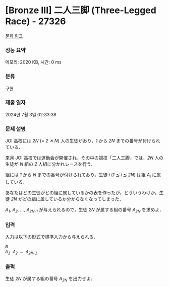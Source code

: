 # [Bronze III] 二人三脚 (Three-Legged Race) - 27326 

[문제 링크](https://www.acmicpc.net/problem/27326) 

### 성능 요약

메모리: 2020 KB, 시간: 0 ms

### 분류

구현

### 제출 일자

2024년 7월 3일 02:33:38

### 문제 설명

<p>JOI 高校には <var>2N</var> (= <var>2 ✕ N</var>) 人の生徒がおり，<var>1</var> から <var>2N</var> までの番号が付けられている．</p>

<p>来月 JOI 高校では運動会が開催され，その中の競技「二人三脚」では，<var>2N</var> 人の生徒が <var>N</var> 組の <var>2</var> 人組に分かれレースを行う．</p>

<p>組には <var>1</var> から <var>N</var> までの番号が付けられており，生徒 <var>i</var> (<var>1 ≦ i ≦ 2N</var>) は組 <var>A<sub>i</sub></var> に属している．</p>

<p>あなたはどの生徒がどの組に属しているかの表を作ったが，どういうわけか，生徒 <var>2N</var> がどの組に属しているか分からなくなってしまった．</p>

<p><var>A<sub>1</sub>, A<sub>2</sub>, …, A<sub>2N-1</sub></var> が与えられるので，生徒 <var>2N</var> が属する組の番号 <var>A<sub>2N</sub></var> を求めよ．</p>

### 입력 

 <p>入力は以下の形式で標準入力から与えられる．</p>

<pre><var>N</var>
<var>A<sub>1</sub></var> <var>A<sub>2</sub></var> <var>…</var> <var>A<sub>2N-1</sub></var></pre>

### 출력 

 <p>生徒 <var>2N</var> が属する組の番号 <var>A<sub>2N</sub></var> を出力せよ．</p>


